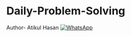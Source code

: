 # Daily-Problem-Solving
Author- Atikul Hasan
[![WhatsApp](https://img.shields.io/badge/WhatsApp-25D366?style=for-the-badge&logo=whatsapp&logoColor=white)](https://wa.me/8801790123456)
